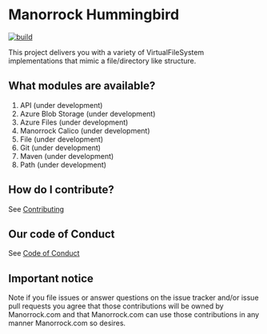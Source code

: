 # Manorrock Hummingbird

[![build](https://github.com/manorrock/hummingbird/actions/workflows/build.yml/badge.svg)](https://github.com/manorrock/hummingbird/actions/workflows/build.yml)

This project delivers you with a variety of VirtualFileSystem implementations
that mimic a file/directory like structure.

## What modules are available?

1. API (under development)
2. Azure Blob Storage (under development)
3. Azure Files (under development)
4. Manorrock Calico (under development)
5. File (under development)
6. Git (under development)
7. Maven (under development)
8. Path (under development)

## How do I contribute?

See [Contributing](CONTRIBUTING.md)

## Our code of Conduct

See [Code of Conduct](CODE_OF_CONDUCT.md)

## Important notice

Note if you file issues or answer questions on the issue tracker and/or issue 
pull requests you agree that those contributions will be owned by Manorrock.com
and that Manorrock.com can use those contributions in any manner Manorrock.com
so desires.
